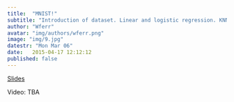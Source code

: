 ```yaml
---
title:  "MNIST!"
subtitle: "Introduction of dataset. Linear and logistic regression. KNN clustering"
author: "Wferr"
avatar: "img/authors/wferr.png"
image: "img/9.jpg"
datestr: "Mon Mar 06"
date:   2015-04-17 12:12:12
published: false
---
```


[Slides](https://docs.google.com/presentation/d/1EQ_MXVTPpGRnQ6FUqOk6O49pbJldpoipaJ25P2uM9dk/edit?usp=sharing)

Video: TBA
